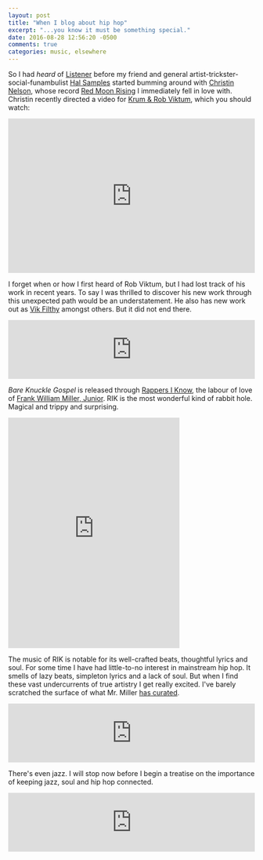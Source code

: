 ```yaml
---
layout: post
title: "When I blog about hip hop"
excerpt: "...you know it must be something special."
date: 2016-08-28 12:56:20 -0500
comments: true
categories: music, elsewhere
---
```


So I had _heard_ of [Listener](http://iamlistener.com/) before my friend and general artist-trickster-social-funambulist [Hal Samples](http://halsamples.com/) started bumming around with [Christin Nelson](http://christinnelson.com/ "Who at the time was part of Listener"), whose record [Red Moon Rising](https://christinnelson.bandcamp.com/album/red-moon-rising "Which I described by starting 'Are you walking into a dusty west Texas town with one hand resting on the butt of your revolver and the other hand resting on the butt of an amazonian woman?'") I immediately fell in love with. Christin recently directed a video for [Krum & Rob Viktum](https://rappersiknow.bandcamp.com/album/bare-knuckle-gospel), which you should watch:

<iframe width="100%" height="315" src="https://www.youtube.com/embed/IdT1Chfwf-U" frameborder="0" allowfullscreen></iframe>

I forget when or how I first heard of Rob Viktum, but I had lost track of his work in recent years. To say I was thrilled to discover his new work through this unexpected path would be an understatement. He also has new work out as [Vik Filthy](https://robviktum.bandcamp.com/album/cold-war-caviar) amongst others. But it did not end there.

<iframe style="border: 0; width: 100%; height: 120px;" src="https://bandcamp.com/EmbeddedPlayer/album=2356581231/size=large/bgcol=ffffff/linkcol=0687f5/tracklist=false/artwork=small/transparent=true/" seamless><a href="http://rappersiknow.bandcamp.com/album/bare-knuckle-gospel">Bare Knuckle Gospel by Krum &amp; Rob Viktum</a></iframe>

_Bare Knuckle Gospel_ is released through [Rappers I Know](http://www.rappersiknow.com/ "a music portal and boutique record label"), the labour of love of [Frank William Miller, Junior](https://fwmj.carbonmade.com/about). RIK is the most wonderful kind of rabbit hole. Magical and trippy and surprising.

<iframe style="border: 0; width: 350px; height: 470px;" src="https://bandcamp.com/EmbeddedPlayer/album=3391600989/size=large/bgcol=ffffff/linkcol=0687f5/tracklist=false/transparent=true/" seamless><a href="http://rappersiknow.bandcamp.com/album/laura-mvula-chopped">Laura Mvula Chopped. by Kay &amp; Luke of The Foundation</a></iframe>

The music of RIK is notable for its well-crafted beats, thoughtful lyrics and soul. For some time I have had little-to-no interest in mainstream hip hop. It smells of lazy beats, simpleton lyrics and a lack of soul. But when I find these vast undercurrents of true artistry I get really excited. I've barely scratched the surface of what Mr. Miller [has curated](https://rappersiknow.bandcamp.com/music).

<iframe style="border: 0; width: 100%; height: 120px;" src="https://bandcamp.com/EmbeddedPlayer/album=3367494215/size=large/bgcol=ffffff/linkcol=0687f5/tracklist=false/artwork=small/transparent=true/" seamless><a href="http://dmkvsy.bandcamp.com/album/martin-lucid-dream">Martin Lucid Dream by Denmark Vessey</a></iframe>

There's even jazz. I will stop now before I begin a treatise on the importance of keeping jazz, soul and hip hop connected.

<iframe style="border: 0; width: 100%; height: 120px;" src="https://bandcamp.com/EmbeddedPlayer/album=3399280786/size=large/bgcol=ffffff/linkcol=0687f5/tracklist=false/artwork=small/transparent=true/" seamless><a href="http://eddiemooreandtheoutercircle.bandcamp.com/album/the-freedom-of-expression">The Freedom of Expression by Eddie Moore and the Outer Circle</a></iframe>
